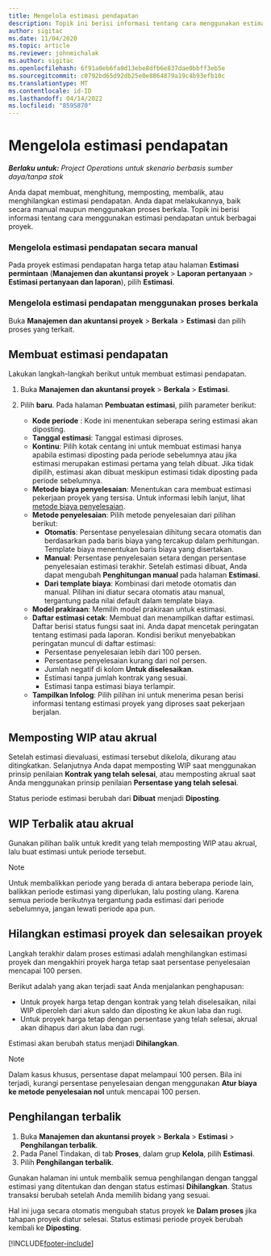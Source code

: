 ```yaml
---
title: Mengelola estimasi pendapatan
description: Topik ini berisi informasi tentang cara menggunakan estimasi pendapatan untuk berbagai proyek.
author: sigitac
ms.date: 11/04/2020
ms.topic: article
ms.reviewer: johnmichalak
ms.author: sigitac
ms.openlocfilehash: 6f91a0eb6fa0d13ebe8dfb6e837dae0bbff3eb5e
ms.sourcegitcommit: c0792bd65d92db25e0e8864879a19c4b93efb10c
ms.translationtype: MT
ms.contentlocale: id-ID
ms.lasthandoff: 04/14/2022
ms.locfileid: "8595870"
---
```

# <a name="manage-revenue-estimates"></a>Mengelola estimasi pendapatan

_**Berlaku untuk:** Project Operations untuk skenario berbasis sumber daya/tanpa stok_

Anda dapat membuat, menghitung, memposting, membalik, atau menghilangkan estimasi pendapatan. Anda dapat melakukannya, baik secara manual maupun menggunakan proses berkala. Topik ini berisi informasi tentang cara menggunakan estimasi pendapatan untuk berbagai proyek.

### <a name="manage-revenue-estimates-manually"></a>Mengelola estimasi pendapatan secara manual

Pada proyek estimasi pendapatan harga tetap atau halaman **Estimasi permintaan** (**Manajemen dan akuntansi proyek** > **Laporan pertanyaan** > **Estimasi pertanyaan dan laporan**), pilih **Estimasi**.

### <a name="manage-revenue-estimates-using-a-periodic-process"></a>Mengelola estimasi pendapatan menggunakan proses berkala

Buka **Manajemen dan akuntansi proyek** > **Berkala** > **Estimasi** dan pilih proses yang terkait.

## <a name="create-a-revenue-estimate"></a>Membuat estimasi pendapatan

Lakukan langkah-langkah berikut untuk membuat estimasi pendapatan. 

1. Buka **Manajemen dan akuntansi proyek** > **Berkala** > **Estimasi**.
2. Pilih **baru**. Pada halaman **Pembuatan estimasi**, pilih parameter berikut:

   - **Kode periode** : Kode ini menentukan seberapa sering estimasi akan diposting.
   - **Tanggal estimasi**: Tanggal estimasi diproses.
   - **Kontinu**: Pilih kotak centang ini untuk membuat estimasi hanya apabila estimasi diposting pada periode sebelumnya atau jika estimasi merupakan estimasi pertama yang telah dibuat. Jika tidak dipilih, estimasi akan dibuat meskipun estimasi tidak diposting pada periode sebelumnya.
   - **Metode biaya penyelesaian**: Menentukan cara membuat estimasi pekerjaan proyek yang tersisa. Untuk informasi lebih lanjut, lihat [metode biaya penyelesaian](cost-complete-methods.md).
   - **Metode penyelesaian**: Pilih metode penyelesaian dari pilihan berikut:
     - **Otomatis**: Persentase penyelesaian dihitung secara otomatis dan berdasarkan pada baris biaya yang tercakup dalam perhitungan. Template biaya menentukan baris biaya yang disertakan.
     - **Manual**: Persentase penyelesaian setara dengan persentase penyelesaian estimasi terakhir. Setelah estimasi dibuat, Anda dapat mengubah **Penghitungan manual** pada halaman **Estimasi**.
     - **Dari template biaya**: Kombinasi dari metode otomatis dan manual. Pilihan ini diatur secara otomatis atau manual, tergantung pada nilai default dalam template biaya.
   - **Model prakiraan**: Memilih model prakiraan untuk estimasi.
   - **Daftar estimasi cetak**: Membuat dan menampilkan daftar estimasi. Daftar berisi status fungsi saat ini. Anda dapat mencetak peringatan tentang estimasi pada laporan. Kondisi berikut menyebabkan peringatan muncul di daftar estimasi:
     - Persentase penyelesaian lebih dari 100 persen.
     - Persentase penyelesaian kurang dari nol persen.
     - Jumlah negatif di kolom **Untuk diselesaikan**.
     - Estimasi tanpa jumlah kontrak yang sesuai.
     - Estimasi tanpa estimasi biaya terlampir.
   - **Tampilkan Infolog**: Pilih pilihan ini untuk menerima pesan berisi informasi tentang estimasi proyek yang diproses saat pekerjaan berjalan.


## <a name="post-wip-or-accruals"></a>Memposting WIP atau akrual

Setelah estimasi dievaluasi, estimasi tersebut dikelola, dikurang atau ditingkatkan. Selanjutnya Anda dapat memposting WIP saat menggunakan prinsip penilaian **Kontrak yang telah selesai**, atau memposting akrual saat Anda menggunakan prinsip penilaian **Persentase yang telah selesai**.
  
Status periode estimasi berubah dari **Dibuat** menjadi **Diposting**.

## <a name="reverse-wip-or-accruals"></a>WIP Terbalik atau akrual

Gunakan pilihan balik untuk kredit yang telah memposting WIP atau akrual, lalu buat estimasi untuk periode tersebut.

> [!NOTE]
> Untuk membalikkan periode yang berada di antara beberapa periode lain, balikkan periode estimasi yang diperlukan, lalu posting ulang. Karena semua periode berikutnya tergantung pada estimasi dari periode sebelumnya, jangan lewati periode apa pun.

## <a name="eliminate-the-estimate-project-and-finish-the-project"></a>Hilangkan estimasi proyek dan selesaikan proyek

Langkah terakhir dalam proses estimasi adalah menghilangkan estimasi proyek dan mengakhiri proyek harga tetap saat persentase penyelesaian mencapai 100 persen.

Berikut adalah yang akan terjadi saat Anda menjalankan penghapusan:

- Untuk proyek harga tetap dengan kontrak yang telah diselesaikan, nilai WIP diperoleh dari akun saldo dan diposting ke akun laba dan rugi.
- Untuk proyek harga tetap dengan persentase yang telah selesai, akrual akan dihapus dari akun laba dan rugi.

Estimasi akan berubah status menjadi **Dihilangkan**.

> [!NOTE]
> Dalam kasus khusus, persentase dapat melampaui 100 persen. Bila ini terjadi, kurangi persentase penyelesaian dengan menggunakan **Atur biaya ke metode penyelesaian nol** untuk mencapai 100 persen.

## <a name="reverse-elimination"></a>Penghilangan terbalik

1. Buka **Manajemen dan akuntansi proyek** > **Berkala** > **Estimasi** > **Penghilangan terbalik**. 
2. Pada Panel Tindakan, di tab **Proses**, dalam grup **Kelola**, pilih **Estimasi**. 
3. Pilih **Penghilangan terbalik**.

Gunakan halaman ini untuk membalik semua penghilangan dengan tanggal estimasi yang ditentukan dan dengan status estimasi **Dihilangkan**. Status transaksi berubah setelah Anda memilih bidang yang sesuai.

Hal ini juga secara otomatis mengubah status proyek ke **Dalam proses** jika tahapan proyek diatur selesai. Status estimasi periode proyek berubah kembali ke **Diposting**.


[!INCLUDE[footer-include](../includes/footer-banner.md)]